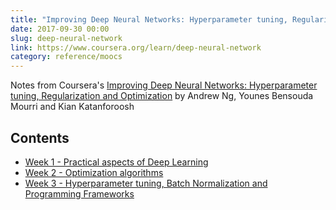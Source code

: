```yaml
---
title: "Improving Deep Neural Networks: Hyperparameter tuning, Regularization and Optimization (Coursera)"
date: 2017-09-30 00:00
slug: deep-neural-network
link: https://www.coursera.org/learn/deep-neural-network
category: reference/moocs
---
```


Notes from Coursera's [Improving Deep Neural Networks: Hyperparameter tuning, Regularization and Optimization](https://www.coursera.org/learn/deep-neural-network) by Andrew Ng, Younes Bensouda Mourri and Kian Katanforoosh

## Contents

* [Week 1 - Practical aspects of Deep Learning](week-1-practical-aspects-of-deep-learning.md)
* [Week 2 - Optimization algorithms](week-2-optimization-algorithms.md)
* [Week 3 - Hyperparameter tuning, Batch Normalization and Programming Frameworks](week-3-hyperparameter-tuning-batch-norm.md)
